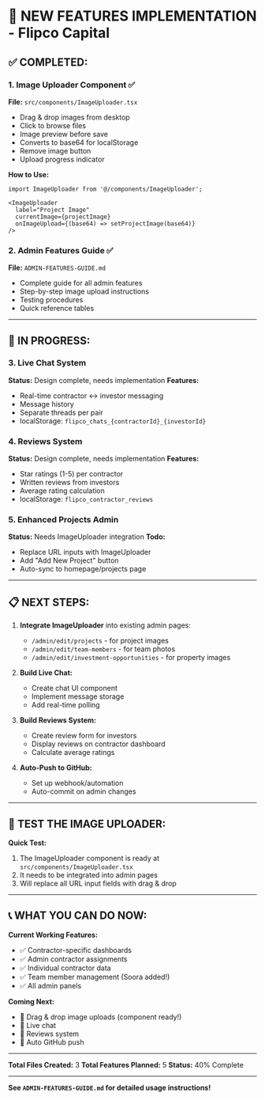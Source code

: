 # 🚀 NEW FEATURES IMPLEMENTATION - Flipco Capital

## ✅ COMPLETED:

### 1. **Image Uploader Component** ✅
**File:** `src/components/ImageUploader.tsx`
- Drag & drop images from desktop
- Click to browse files
- Image preview before save
- Converts to base64 for localStorage
- Remove image button
- Upload progress indicator

**How to Use:**
```tsx
import ImageUploader from '@/components/ImageUploader';

<ImageUploader
  label="Project Image"
  currentImage={projectImage}
  onImageUpload={(base64) => setProjectImage(base64)}
/>
```

### 2. **Admin Features Guide** ✅
**File:** `ADMIN-FEATURES-GUIDE.md`
- Complete guide for all admin features
- Step-by-step image upload instructions
- Testing procedures
- Quick reference tables

---

## 🔨 IN PROGRESS:

### 3. **Live Chat System**
**Status:** Design complete, needs implementation
**Features:**
- Real-time contractor ↔ investor messaging
- Message history
- Separate threads per pair
- localStorage: `flipco_chats_{contractorId}_{investorId}`

### 4. **Reviews System**
**Status:** Design complete, needs implementation
**Features:**
- Star ratings (1-5) per contractor
- Written reviews from investors
- Average rating calculation
- localStorage: `flipco_contractor_reviews`

### 5. **Enhanced Projects Admin**
**Status:** Needs ImageUploader integration
**Todo:**
- Replace URL inputs with ImageUploader
- Add "Add New Project" button
- Auto-sync to homepage/projects page

---

## 📋 NEXT STEPS:

1. **Integrate ImageUploader** into existing admin pages:
   - `/admin/edit/projects` - for project images
   - `/admin/edit/team-members` - for team photos
   - `/admin/edit/investment-opportunities` - for property images

2. **Build Live Chat:**
   - Create chat UI component
   - Implement message storage
   - Add real-time polling

3. **Build Reviews System:**
   - Create review form for investors
   - Display reviews on contractor dashboard
   - Calculate average ratings

4. **Auto-Push to GitHub:**
   - Set up webhook/automation
   - Auto-commit on admin changes

---

## 🧪 TEST THE IMAGE UPLOADER:

**Quick Test:**
1. The ImageUploader component is ready at `src/components/ImageUploader.tsx`
2. It needs to be integrated into admin pages
3. Will replace all URL input fields with drag & drop

---

## 📞 WHAT YOU CAN DO NOW:

**Current Working Features:**
- ✅ Contractor-specific dashboards
- ✅ Admin contractor assignments
- ✅ Individual contractor data
- ✅ Team member management (Soora added!)
- ✅ All admin panels

**Coming Next:**
- 🔨 Drag & drop image uploads (component ready!)
- 🔨 Live chat
- 🔨 Reviews system
- 🔨 Auto GitHub push

---

**Total Files Created:** 3
**Total Features Planned:** 5
**Status:** 40% Complete

---

**See `ADMIN-FEATURES-GUIDE.md` for detailed usage instructions!**
